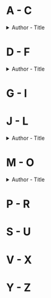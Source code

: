 # A - C
<details>
  <summary>Author - Title</summary>

  * [Charles Dickens - Oliver Twist](https://github.com/chyneyee/ReadingJournal/blob/main/Classics/Oliver_Twist-Charles_Dickens.md)
 
</details>

# D - F
<details>
  <summary>Author - Title</summary>

  * [Elizabeth von Arnim - The Enchanted April](https://github.com/chyneyee/ReadingJournal/blob/main/Classics/The_Enchanted_April-Elizabeth_von_Arnim.md)
 
</details>

# G - I

# J - L
<details>
  <summary>Author - Title</summary>

  * [Jonathan Swift - A Modest Proposal](https://github.com/chyneyee/ReadingJournal/blob/main/Classics/A_Modest_Proposal-Jonathan_Swift.md)
  * [Louisa May Alcott - Little Women (Little Women #1)](https://github.com/chyneyee/ReadingJournal/blob/main/Classics/Little_Women%20-%20Louisa_May_Alcott.md)
 
</details>

# M - O
<details>
  <summary>Author - Title</summary>

  * [Nathaniel Hawthorne- The Scarlet Letter](https://github.com/chyneyee/ReadingJournal/blob/main/Classics/The_Scarlet_Letter-Nathaniel_Hawthorne.md)
 
</details>

# P - R

# S - U

# V - X

# Y - Z

